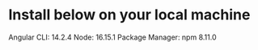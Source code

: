 Install below on your local machine
=====================================
Angular CLI: 14.2.4
Node: 16.15.1
Package Manager: npm 8.11.0 
